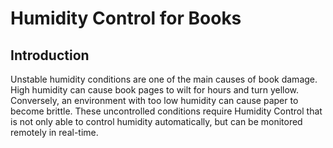 # Humidity Control for Books
## Introduction
Unstable humidity conditions are one of the main causes of book damage. High humidity can cause book pages to wilt for hours and turn yellow. Conversely, an environment with too low humidity can cause paper to become brittle. These uncontrolled conditions require Humidity Control that is not only able to control humidity automatically, but can be monitored remotely in real-time.
